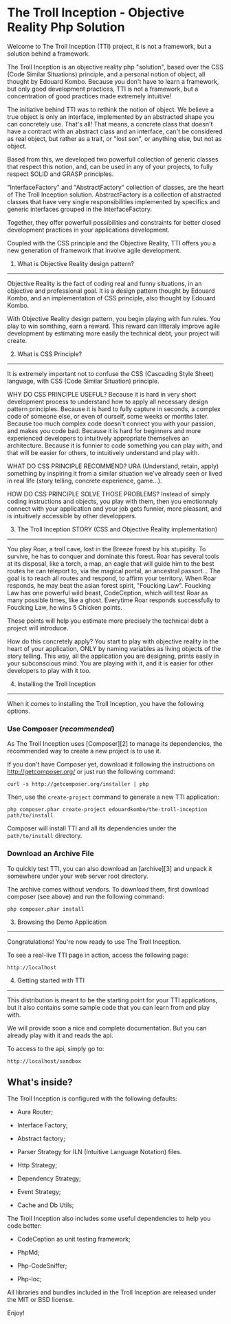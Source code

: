 The Troll Inception - Objective Reality Php Solution
====================================================

Welcome to The Troll Inception (TTI) project, it is not a framework, but a solution behind a framework.

The Troll Inception is an objective reality php "solution", based over the CSS (Code Similar Situations) principle, and a personal notion of object, all thought by Edouard Kombo.
Because you don't have to learn a framework, but only good development practices, TTI is not a framework, but a concentration of good practices made extremely intuitive!

The initiative behind TTI was to rethink the notion of object.
We believe a true object is only an interface, implemented by an abstracted shape you can concretely use. That's all!
That means, a concrete class that doesn't have a contract with an abstract class and an interface, can't be considered as real object, but rather as a trait, or "lost son", or anything else, but not as object.

Based from this, we developed two powerfull collection of generic classes that respect this notion, and, can be used in any of your projects, to fully respect SOLID and GRASP principles.

"InterfaceFactory" and "AbstractFactory" collection of classes, are the heart of The Troll Inception solution.
AbstractFactory is a collection of abstracted classes that have very single responsibilities implemented by specifics and generic interfaces grouped in the InterfaceFactory.

Together, they offer powerfull possibilities and constraints for better closed development practices in your applications development.

Coupled with the CSS principle and the Objective Reality, TTI offers you a new generation of framework that involve agile development.


1) What is Objective Reality design pattern?
--------------------------------------------

Objective Reality is the fact of coding real and funny situations, in an objective and professional goal.
It is a design pattern thought by Edouard Kombo, and an implementation of CSS principle, also thought by Edouard Kombo.

With Objective Reality design pattern, you begin playing with fun rules. You play to win somthing, earn a reward.
This reward can litteraly improve agile development by estimating more easily the technical debt, your project will create.


2) What is CSS Principle?
-------------------------

It is extremely important not to confuse the CSS (Cascading Style Sheet) language, with CSS (Code Similar Situation) principle.

WHY DO CSS PRINCIPLE USEFUL?
Because it is hard in very short development process to understand how to apply all necessary design pattern principles.
Because it is hard to fully capture in seconds, a complex code of someone else, or even of ourself, some weeks or months later.
Because too much complex code doesn't connect you with your passion, and makes you code bad.
Because it is hard for beginners and more experienced developers to intuitively appropriate themselves an architecture.
Because it is funnier to code something you can play with, and that will be easier for others, to intuitively understand and play with.

WHAT DO CSS PRINCIPLE RECOMMEND?
URA (Understand, retain, apply) something by inspiring it from a similar situation we've already seen or lived in real life (story telling, concrete experience, game...).

HOW DO CSS PRINCIPLE SOLVE THOSE PROBLEMS?
Instead of simply coding instructions and objects, you play with them, then you emotionnaly connect with your application and your job gets funnier, more pleasant, and is intuitively accessible by other developpers.


3) The Troll Inception STORY (CSS and Objective Reality implementation)
-----------------------------------------------------------------------

You play Roar, a troll cave, lost in the Breeze forest by his stupidity. To survive, he has to conquer and dominate this forest.
Roar has several tools at its disposal, like a torch, a map, an eagle that will guide him to the best routes he can teleport to, via the magical portal, an ancestral passort...
The goal is to reach all routes and respond, to affirm your territory.
When Roar responds, he may beat the asian forest spirit, "Foucking Law".
Foucking Law has one powerful wild beast, CodeCeption, which will test Roar as many possible times, like a ghost.
Everytime Roar responds successfully to Foucking Law, he wins 5 Chicken points.

These points will help you estimate more precisely the technical debt a project will introduce.

How do this concretely apply?
You start to play with objective reality in the heart of your application, ONLY by naming variables as living objects of the story telling.
This way, all the application you are designing, prints easily in your subconscious mind.
You are playing with it, and it is easier for other developers to play with it too.


4) Installing the Troll Inception
---------------------------------

When it comes to installing the Troll Inception, you have the following options.

### Use Composer (*recommended*)

As The Troll Inception uses [Composer][2] to manage its dependencies, the recommended way
to create a new project is to use it.

If you don't have Composer yet, download it following the instructions on
http://getcomposer.org/ or just run the following command:

    curl -s http://getcomposer.org/installer | php

Then, use the `create-project` command to generate a new TTI application:

    php composer.phar create-project edouardkombo/the-troll-inception path/to/install

Composer will install TTI and all its dependencies under the `path/to/install` directory.

### Download an Archive File

To quickly test TTI, you can also download an [archive][3] and unpack it somewhere under your web server root directory.

The archive comes without vendors. To download them, first download composer (see above) and run the following command:

    php composer.phar install


3) Browsing the Demo Application
--------------------------------

Congratulations! You're now ready to use The Troll Inception.

To see a real-live TTI page in action, access the following page:

    http://localhost

4) Getting started with TTI
-------------------------------

This distribution is meant to be the starting point for your TTI
applications, but it also contains some sample code that you can learn from
and play with.

We will provide soon a nice and complete documentation.
But you can already play with it and reads the api.

To access to the api, simply go to:

    http://localhost/sandbox 

What's inside?
---------------

The Troll Inception is configured with the following defaults:

  * Aura Router;

  * Interface Factory;

  * Abstract factory;

  * Parser Strategy for ILN (Intuitive Language Notation) files.

  * Http Strategy;

  * Dependency Strategy;

  * Event Strategy;

  * Cache and Db Utils;


The Troll Inception also includes some useful dependencies to help you code better:

  * CodeCeption as unit testing framework;

  * PhpMd;

  * Php-CodeSniffer;

  * Php-loc;



All libraries and bundles included in the Troll Inception are
released under the MIT or BSD license.

Enjoy!

